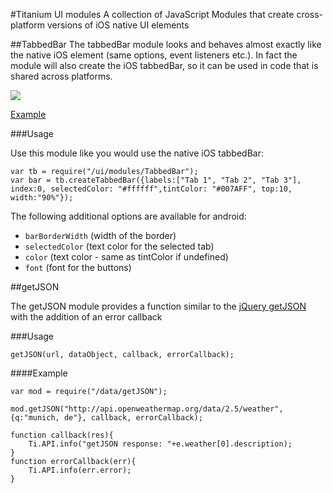 #Titanium UI modules
A collection of JavaScript Modules that create cross-platform versions of iOS native UI elements

##TabbedBar
The tabbedBar module looks and behaves almost exactly like the native iOS element (same options, event listeners etc.). In fact the module will also create the iOS tabbedBar, so it can be used in code that is shared across platforms.

<img src="https://raw.githubusercontent.com/Marcocanc/TiUIModules/master/TabbedBar/screen.gif" />

[Example](https://github.com/Marcocanc/TiUIModules/blob/master/TabbedBar/Example/app.js)

###Usage

Use this module like you would use the native iOS tabbedBar:

    var tb = require("/ui/modules/TabbedBar");
    var bar = tb.createTabbedBar({labels:["Tab 1", "Tab 2", "Tab 3"], index:0, selectedColor: "#ffffff",tintColor: "#007AFF", top:10, width:"90%"});
    
The following additional options are available for android:

- `barBorderWidth` (width of the border)
- `selectedColor` (text color for the selected tab)
- `color` (text color - same as tintColor if undefined)
- `font` (font for the buttons)

##getJSON

The getJSON module provides a function similar to the [jQuery getJSON](https://api.jquery.com/jquery.getjson/) with the addition of an error callback

###Usage

	getJSON(url, dataObject, callback, errorCallback);

####Example

	var mod = require("/data/getJSON");

	mod.getJSON("http://api.openweathermap.org/data/2.5/weather", {q:"munich, de"}, callback, errorCallback);
		
	function callback(res){
		Ti.API.info("getJSON response: "+e.weather[0].description);
	}
	function errorCallback(err){
		Ti.API.info(err.error);
	}
